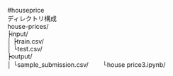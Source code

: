 #houseprice  
ディレクトリ構成  
house-prices/  
            ┝input/  
            │           ┝train.csv/  
            │           └test.csv/  
            ┝output/  
            │           └sample_submission.csv/　　
            └house price3.ipynb/  
       
